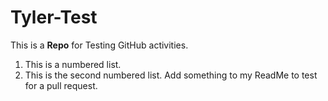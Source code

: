 # Tyler-Test
This is a **Repo** for Testing GitHub activities.
1. This is a numbered list.
2. This is the second numbered list. 
Add something to my ReadMe to test for a pull request. 
